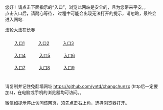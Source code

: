 您好！请点击下面指示的“入口”，浏览此网站是安全的，且为您带来平安。。 <br/>
点击入口后，请耐心等待， 过程中可能会出现无法打开的提示，请忽略，最终会进入网站. </br>

法轮大法在长春<br/>
<div style="padding:10px"><a style="margin:20px" target="_blank" href="https://d3tqe1re7vnad9.cloudfront.net/2Qpsp?mbuamh" id="ccLink1" rel="nofollow">入口1</a> <a target="_blank" style="margin:20px" href="https://d1ej3f4z8y7hzf.cloudfront.net/2Qpsp?hmxcu" id="ccLink2" rel="nofollow">入口2</a> <a style="margin:20px" target="_blank" href="https://d2vapqylubkt90.cloudfront.net/2Qpsp?yvpira" id="ccLink3" rel="nofollow">入口3</a></div>

<div style="padding:10px" ><a style="margin:20px" target="_blank" href="https://d3tqe1re7vnad9.cloudfront.net/2Qpsp?mbuamh" id="ccLink4" rel="nofollow">入口4</a> <a style="margin:20px" href="https://d1ej3f4z8y7hzf.cloudfront.net/2Qpsp?hmxcu" target="_blank" id="ccLink5" rel="nofollow">入口5</a> <a style="margin:20px" href="https://d2vapqylubkt90.cloudfront.net/2Qpsp?yvpira" target="_blank" id="ccLink6" rel="nofollow">入口6</a></div>

<div style="padding:10px"><a style="margin:20px" target="_blank" href="https://d3tqe1re7vnad9.cloudfront.net/2Qpsp?mbuamh" id="ccLink7" rel="nofollow">入口7</a> <a style="margin:20px" href="https://d1ej3f4z8y7hzf.cloudfront.net/2Qpsp?hmxcu" target="_blank" id="ccLink8" rel="nofollow">入口8</a> <a style="margin:20px" target="_blank" href="https://d2vapqylubkt90.cloudfront.net/2Qpsp?yvpira" id="ccLink9" rel="nofollow">入口9</a></div>

<br/>



请复制并记住免翻墙网址 https://github.com/yntd/changchunzx (http后一定要加s)，在电脑或手机的浏览器均可访问。。<br/>

微信如提示停止访问该网页，须先点击右上角，选择浏览器打开。
